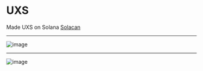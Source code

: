 # UXS
Made UXS on Solana
[Solacan](https://solscan.io/token/4XSCR35F1z39PmumAMG6C1ZeBrezanmCJehjZdLqaGwX?cluster=devnet)

---------
![image](https://user-images.githubusercontent.com/83765858/156309045-e4207ad3-d33d-4465-9256-0df40156a2f1.png)

-------

![image](https://user-images.githubusercontent.com/83765858/156308887-4a7e0636-df4f-44b4-b956-59db0730b74e.png)
